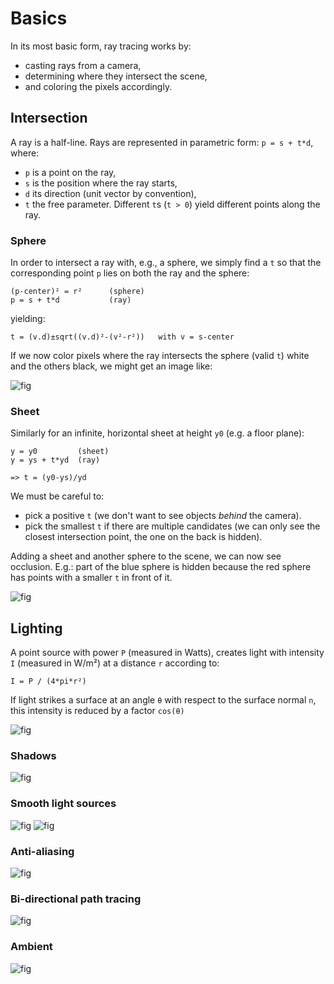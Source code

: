 # Basics

In its most basic form, ray tracing works by:
  - casting rays from a camera, 
  - determining where they intersect the scene, 
  - and coloring the pixels accordingly.


## Intersection

A ray is a half-line. Rays are represented in parametric form: `p = s + t*d`, where:
  - `p` is a point on the ray, 
  - `s` is the position where the ray starts,
  - `d` its direction (unit vector by convention),
  - `t` the free parameter. Different `t`s (`t > 0`) yield different points along the ray.

### Sphere
In order to intersect a ray with, e.g., a sphere, we simply find a `t` so that the corresponding point `p` lies on both the ray and the sphere:
```
(p-center)² = r²      (sphere)
p = s + t*d           (ray)
```
yielding:
```
t = (v.d)±sqrt((v.d)²-(v²-r²))   with v = s-center
```

If we now color pixels where the ray intersects the sphere (valid `t`) white and the others black, we might get an image like:

![fig](rt01.jpg)

### Sheet
Similarly for an infinite, horizontal sheet at height `y0` (e.g. a floor plane):

```
y = y0         (sheet)
y = ys + t*yd  (ray)

=> t = (y0-ys)/yd
```

We must be careful to:
  - pick a positive `t` (we don't want to see objects *behind* the camera).
  - pick the smallest `t` if there are multiple candidates (we can only see the closest intersection point, the one on the back is hidden).

Adding a sheet and another sphere to the scene, we can now see occlusion. E.g.: part of the blue sphere is hidden because the red sphere has points with a smaller `t` in front of it.

![fig](rt02.jpg)


## Lighting

A point source with power `P` (measured in Watts), creates light with intensity `I` (measured in W/m²) at a distance `r` according to:

```
I = P / (4*pi*r²)
```

If light strikes a surface at an angle `θ` with respect to the surface normal `n`, this intensity is reduced by a factor `cos(θ)`


![fig](rt03.jpg)

### Shadows

![fig](rt04.jpg)

### Smooth light sources

![fig](rt05.jpg)
![fig](rt06.jpg)

### Anti-aliasing

![fig](rt07.jpg)

### Bi-directional path tracing

![fig](rt08.jpg)

### Ambient

![fig](rt09.jpg)
